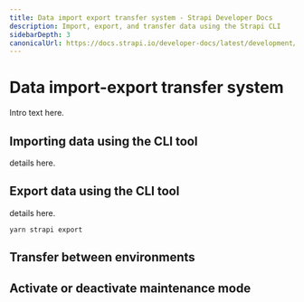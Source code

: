 ```yaml
---
title: Data import export transfer system - Strapi Developer Docs
description: Import, export, and transfer data using the Strapi CLI
sidebarDepth: 3
canonicalUrl: https://docs.strapi.io/developer-docs/latest/development/import-export.html
---
```


# Data import-export transfer system

Intro text here.

## Importing data using the CLI tool

details here.

## Export data using the CLI tool

details here.

`yarn strapi export`

## Transfer between environments

## Activate or deactivate maintenance mode
